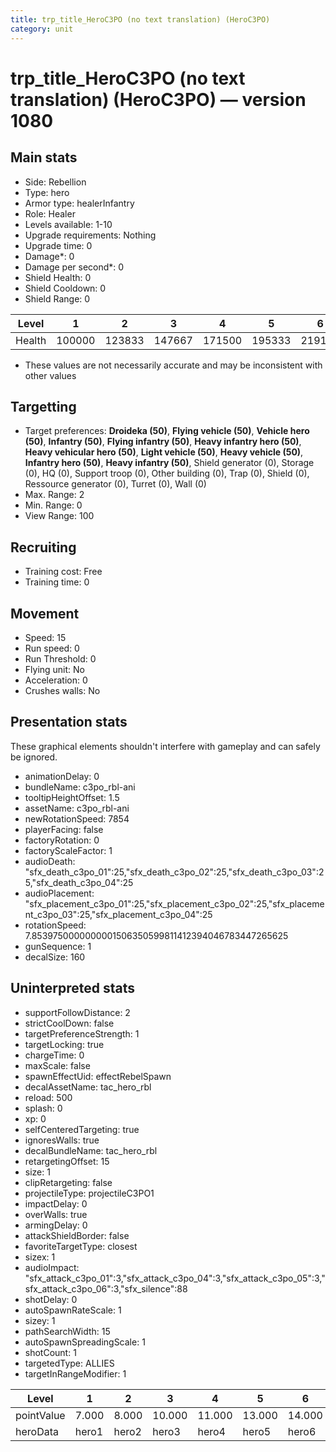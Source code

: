 ```yaml
---
title: trp_title_HeroC3PO (no text translation) (HeroC3PO)
category: unit
---
```


# trp_title_HeroC3PO (no text translation) (HeroC3PO) — version 1080

## Main stats

  * Side: Rebellion
  * Type: hero
  * Armor type: healerInfantry
  * Role: Healer
  * Levels available: 1-10
  * Upgrade requirements: Nothing
  * Upgrade time: 0
  * Damage*: 0
  * Damage per second*: 0
  * Shield Health: 0
  * Shield Cooldown: 0
  * Shield Range: 0

|Level |1     |2     |3     |4     |5     |6     |7     |8     |9     |10    |
|------|------|------|------|------|------|------|------|------|------|------|
|Health|100000|123833|147667|171500|195333|219167|243000|266833|290667|314500|

* These values are not necessarily accurate and may be inconsistent with other values

## Targetting

  * Target preferences: **Droideka (50)**, **Flying vehicle (50)**, **Vehicle hero (50)**, **Infantry (50)**, **Flying infantry (50)**, **Heavy infantry hero (50)**, **Heavy vehicular hero (50)**, **Light vehicle (50)**, **Heavy vehicle (50)**, **Infantry hero (50)**, **Heavy infantry (50)**, Shield generator (0), Storage (0), HQ (0), Support troop (0), Other building (0), Trap (0), Shield (0), Ressource generator (0), Turret (0), Wall (0)
  * Max. Range: 2
  * Min. Range: 0
  * View Range: 100

## Recruiting

  * Training cost: Free
  * Training time: 0

## Movement

  * Speed: 15
  * Run speed: 0
  * Run Threshold: 0
  * Flying unit: No
  * Acceleration: 0
  * Crushes walls: No

## Presentation stats

These graphical elements shouldn't interfere with gameplay and can safely be ignored.

  * animationDelay: 0
  * bundleName: c3po_rbl-ani
  * tooltipHeightOffset: 1.5
  * assetName: c3po_rbl-ani
  * newRotationSpeed: 7854
  * playerFacing: false
  * factoryRotation: 0
  * factoryScaleFactor: 1
  * audioDeath: "sfx_death_c3po_01":25,"sfx_death_c3po_02":25,"sfx_death_c3po_03":25,"sfx_death_c3po_04":25
  * audioPlacement: "sfx_placement_c3po_01":25,"sfx_placement_c3po_02":25,"sfx_placement_c3po_03":25,"sfx_placement_c3po_04":25
  * rotationSpeed: 7.8539750000000001506350599811412394046783447265625
  * gunSequence: 1
  * decalSize: 160

## Uninterpreted stats

  * supportFollowDistance: 2
  * strictCoolDown: false
  * targetPreferenceStrength: 1
  * targetLocking: true
  * chargeTime: 0
  * maxScale: false
  * spawnEffectUid: effectRebelSpawn
  * decalAssetName: tac_hero_rbl
  * reload: 500
  * splash: 0
  * xp: 0
  * selfCenteredTargeting: true
  * ignoresWalls: true
  * decalBundleName: tac_hero_rbl
  * retargetingOffset: 15
  * size: 1
  * clipRetargeting: false
  * projectileType: projectileC3PO1
  * impactDelay: 0
  * overWalls: true
  * armingDelay: 0
  * attackShieldBorder: false
  * favoriteTargetType: closest
  * sizex: 1
  * audioImpact: "sfx_attack_c3po_01":3,"sfx_attack_c3po_04":3,"sfx_attack_c3po_05":3,"sfx_attack_c3po_06":3,"sfx_silence":88
  * shotDelay: 0
  * autoSpawnRateScale: 1
  * sizey: 1
  * pathSearchWidth: 15
  * autoSpawnSpreadingScale: 1
  * shotCount: 1
  * targetedType: ALLIES
  * targetInRangeModifier: 1

|Level     |1    |2    |3     |4     |5     |6     |7     |8     |9     |10    |
|----------|-----|-----|------|------|------|------|------|------|------|------|
|pointValue|7.000|8.000|10.000|11.000|13.000|14.000|15.000|17.000|18.000|21.000|
|heroData  |hero1|hero2|hero3 |hero4 |hero5 |hero6 |hero7 |hero8 |hero9 |hero10|

